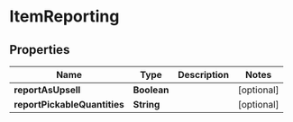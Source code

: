 
# ItemReporting

## Properties
Name | Type | Description | Notes
------------ | ------------- | ------------- | -------------
**reportAsUpsell** | **Boolean** |  |  [optional]
**reportPickableQuantities** | **String** |  |  [optional]



